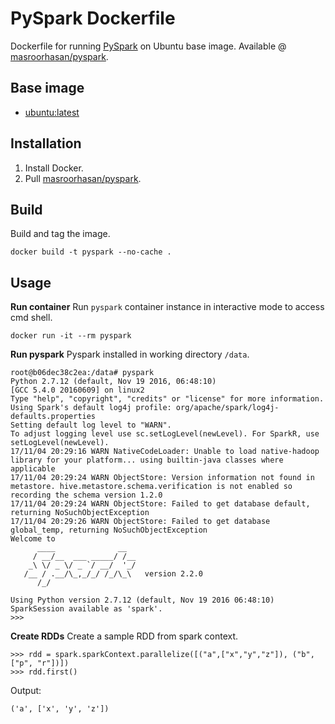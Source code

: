 # PySpark Dockerfile
Dockerfile for running [PySpark](https://spark.apache.org/docs/0.9.0/python-programming-guide.html) on Ubuntu base image. Available @ [masroorhasan/pyspark](https://hub.docker.com/r/masroorhasan/pyspark/).

## Base image
* [ubuntu:latest](https://github.com/dockerfile/ubuntu) 

## Installation
1. Install Docker.
2. Pull [masroorhasan/pyspark](https://hub.docker.com/r/masroorhasan/pyspark/).

## Build
Build and tag the image.
```
docker build -t pyspark --no-cache .
```

## Usage
**Run container** 
Run `pyspark` container instance in interactive mode to access cmd shell.
```
docker run -it --rm pyspark
```

**Run pyspark** 
Pyspark installed in working directory `/data`.
```
root@b06dec38c2ea:/data# pyspark
Python 2.7.12 (default, Nov 19 2016, 06:48:10) 
[GCC 5.4.0 20160609] on linux2
Type "help", "copyright", "credits" or "license" for more information.
Using Spark's default log4j profile: org/apache/spark/log4j-defaults.properties
Setting default log level to "WARN".
To adjust logging level use sc.setLogLevel(newLevel). For SparkR, use setLogLevel(newLevel).
17/11/04 20:29:16 WARN NativeCodeLoader: Unable to load native-hadoop library for your platform... using builtin-java classes where applicable
17/11/04 20:29:24 WARN ObjectStore: Version information not found in metastore. hive.metastore.schema.verification is not enabled so recording the schema version 1.2.0
17/11/04 20:29:24 WARN ObjectStore: Failed to get database default, returning NoSuchObjectException
17/11/04 20:29:26 WARN ObjectStore: Failed to get database global_temp, returning NoSuchObjectException
Welcome to
      ____              __
     / __/__  ___ _____/ /__
    _\ \/ _ \/ _ `/ __/  '_/
   /__ / .__/\_,_/_/ /_/\_\   version 2.2.0
      /_/

Using Python version 2.7.12 (default, Nov 19 2016 06:48:10)
SparkSession available as 'spark'.
>>> 
```

**Create RDDs**
Create a sample RDD from spark context.
```
>>> rdd = spark.sparkContext.parallelize([("a",["x","y","z"]), ("b",["p", "r"])])
>>> rdd.first()
```

Output:
```
('a', ['x', 'y', 'z'])
```
